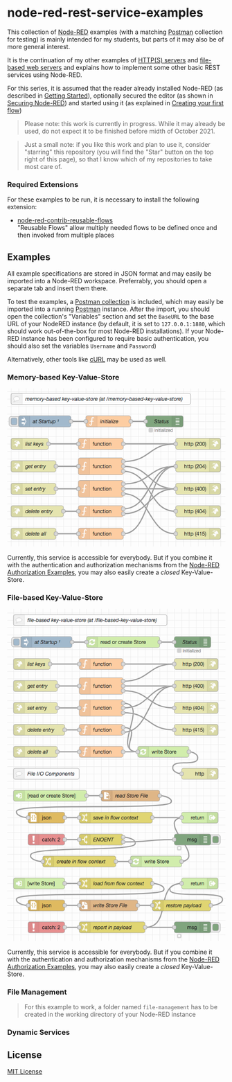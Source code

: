 # node-red-rest-service-examples #

This collection of [Node-RED](https://nodered.org/) examples (with a matching [Postman](https://www.postman.com/) collection for testing) is mainly intended for my students, but parts of it may also be of more general interest.

It is the continuation of my other examples of [HTTP(S) servers](https://github.com/rozek/node-red-http-server-examples) and [file-based web servers](https://github.com/rozek/node-red-web-server-examples) and explains how to implement some other basic REST services using Node-RED.

For this series, it is assumed that the reader already installed Node-RED (as described in [Getting Started](https://nodered.org/docs/getting-started/)), optionally secured the editor (as shown in [Securing Node-RED](https://nodered.org/docs/user-guide/runtime/securing-node-red)) and started using it (as explained in [Creating your first flow](https://nodered.org/docs/tutorials/first-flow))

> Please note: this work is currently in progress. While it may already be used, do not expect it to be finished before midth of October 2021.

> Just a small note: if you like this work and plan to use it, consider "starring" this repository (you will find the "Star" button on the top right of this page), so that I know which of my repositories to take most care of.

### Required Extensions ###

For these examples to be run, it is necessary to install the following extension:

* [node-red-contrib-reusable-flows](https://github.com/ollixx/node-red-contrib-reusable-flows)<br>"Reusable Flows" allow multiply needed flows to be defined once and then invoked from multiple places

## Examples ##

All example specifications are stored in JSON format and may easily be imported into a Node-RED workspace. Preferrably, you should open a separate tab and insert them there.

To test the examples, a [Postman collection](https://raw.githubusercontent.com/rozek/node-red-rest-server-examples/main/PostmanCollection.json) is included, which may easily be imported into a running [Postman](https://www.postman.com/) instance. After the import, you should open the collection's "Variables" section and set the `BaseURL` to the base URL of your NodeRED instance (by default, it is set to `127.0.0.1:1880`, which should work out-of-the-box for most Node-RED installations). If your Node-RED instance has been configured to require basic authentication, you should also set the variables `Username` and `Password`)

Alternatively, other tools like [cURL](https://curl.se/) may be used as well.

### Memory-based Key-Value-Store ###

![](examples/memory-based-key-value-store.png)

Currently, this service is accessible for everybody. But if you combine it with the authentication and authorization mechanisms from the [Node-RED Authorization Examples](https://github.com/rozek/node-red-authorization-examples), you may also easily create a *closed* Key-Value-Store.

### File-based Key-Value-Store ###

![](examples/file-based-key-value-store.png)

Currently, this service is accessible for everybody. But if you combine it with the authentication and authorization mechanisms from the [Node-RED Authorization Examples](https://github.com/rozek/node-red-authorization-examples), you may also easily create a *closed* Key-Value-Store.

### File Management ###

> For this example to work, a folder named `file-management` has to be created in the working directory of your Node-RED instance

### Dynamic Services ###


## License ##

[MIT License](LICENSE.md)
